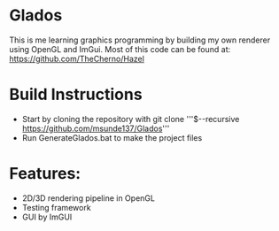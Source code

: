 # Glados
This is me learning graphics programming by building my own renderer using OpenGL and ImGui. Most of this code can be found at: https://github.com/TheCherno/Hazel

# Build Instructions

- Start by cloning the repository with git clone '''$--recursive https://github.com/msunde137/Glados'''
- Run GenerateGlados.bat to make the project files

# Features:

- 2D/3D rendering pipeline in OpenGL
- Testing framework
- GUI by ImGUI
